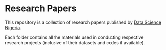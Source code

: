 # Research Papers
This repository is a collection of research papers published by [Data Science Nigeria](https://www.datasciencenigeria.org/).

Each folder contains all the materials used in conducting respective research projects (inclusive of their datasets and codes if available).
